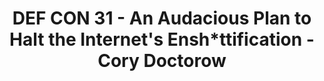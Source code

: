 ---
layout: bookmark
title: >-
  DEF CON 31 - An Audacious Plan to Halt the Internet's Ensh*ttification - Cory
  Doctorow
tags:
  - Bookmarks
  - YouTube
  - Browsers
  - IndieWeb
  - Building websites
created: '2023-10-01T07:39:03.296Z'
link: https://youtube.com/watch?v=rimtaSgGz_4
id: 654637730
excerpt: >-
  The enshittification of the internet follows a predictable trajectory: first,
  platforms are good to their users; then they abuse their users to make things
  better for their business customers; finally, they abuse those business
  customers to claw back all the value for themselves. Then, they die. It
  doesn't have to be this way. Enshittification occurs when companies gobble
  each other up in an orgy of mergers and acquisitions, reducing the internet to
  "five giant websites filled with screenshots of text from the other four"
  (credit to Tom Eastman!), which lets them endlessly tweak their back-ends to
  continue to shift value from users and business-customers to themselves. The
  government gets in on the act by banning tweaking by users -
  reverse-engineering, scraping, bots and other user-side self-help measures -
  leaving users helpless before the march of enshittification. We don't have to
  accept this! Disenshittifying the internet will require antitrust, limits on
  corporate tweaking - through privacy laws and other protections - and
  aggressive self-help measures from alternative app stores to ad blockers and
  beyond!
image: https://i.ytimg.com/vi/rimtaSgGz_4/maxresdefault.jpg
---